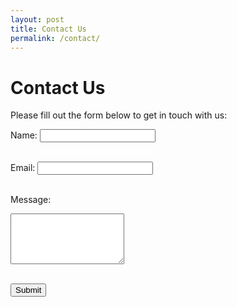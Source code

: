 ```yaml
---
layout: post
title: Contact Us
permalink: /contact/
---
```


# Contact Us

Please fill out the form below to get in touch with us:

<form action="/submit" method="post">
  <label for="name">Name:</label>
  <input type="text" id="name" name="name" required><br><br>

<label for="email">Email:</label>
<input type="email" id="email" name="email" required><br><br>

<label for="message">Message:</label><br>
<textarea id="message" name="message" rows="5" required></textarea><br><br>

<button type="submit">Submit</button>

</form>
